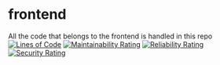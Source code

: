 # frontend
All the code that belongs to the frontend is handled in this repo
[![Lines of Code](https://sonarcloud.io/api/project_badges/measure?project=CattleyaTours_frontend&metric=ncloc)](https://sonarcloud.io/dashboard?id=CattleyaTours_frontend)
[![Maintainability Rating](https://sonarcloud.io/api/project_badges/measure?project=CattleyaTours_frontend&metric=sqale_rating)](https://sonarcloud.io/dashboard?id=CattleyaTours_frontend)
[![Reliability Rating](https://sonarcloud.io/api/project_badges/measure?project=CattleyaTours_frontend&metric=reliability_rating)](https://sonarcloud.io/dashboard?id=CattleyaTours_frontend)
[![Security Rating](https://sonarcloud.io/api/project_badges/measure?project=CattleyaTours_frontend&metric=security_rating)](https://sonarcloud.io/dashboard?id=CattleyaTours_frontend)
